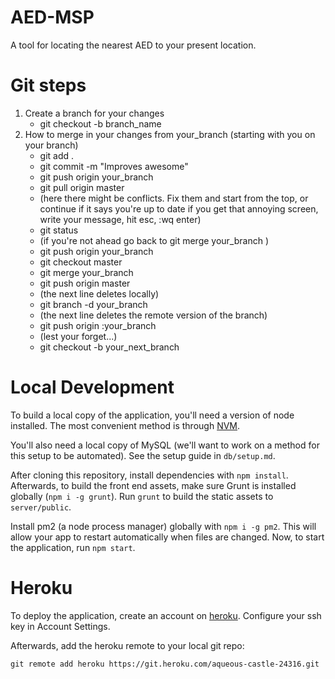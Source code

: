 # AED-MSP
A tool for locating the nearest AED to your present location.

# Git steps
1. Create a branch for your changes
    * git checkout -b branch_name
2. How to merge in your changes from your_branch (starting with you on your branch)
    * git add .
    * git commit -m "Improves awesome"
    * git push origin your_branch
    * git pull origin master
    * (here there might be conflicts. Fix them and start from the top, or continue if it says you're up to date if you get that annoying screen, write your message, hit esc, :wq enter)
    * git status
    * (if you're not ahead go back to git merge your_branch )
    * git push origin your_branch
    * git checkout master
    * git merge your_branch
    * git push origin master
    * (the next line deletes locally)
    * git branch -d your_branch
    * (the next line deletes the remote version of the branch)
    * git push origin :your_branch
    * (lest your forget...)
    * git checkout -b your_next_branch

# Local Development

To build a local copy of the application, you'll need a version of node installed. The most convenient method is through [NVM](https://github.com/creationix/nvm).

You'll also need a local copy of MySQL (we'll want to work on a method for this setup to be automated). See the setup guide in `db/setup.md`.

After cloning this repository, install dependencies with `npm install`. Afterwards, to build the front end assets, make sure Grunt is installed globally (`npm i -g grunt`). Run `grunt` to build the static assets to `server/public`.

Install pm2 (a node process manager) globally with `npm i -g pm2`. This will allow your app to restart automatically when files are changed. Now, to start the application, run `npm start`.

# Heroku

To deploy the application, create an account on [heroku](http://heroku.com). Configure your ssh key in Account Settings.

Afterwards, add the heroku remote to your local git repo:

`git remote add heroku https://git.heroku.com/aqueous-castle-24316.git`
